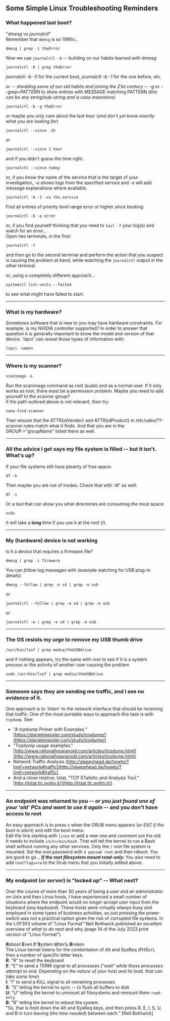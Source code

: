 ## Some Simple Linux Troubleshooting Reminders  

### What happened last boot?  
"*dmesg vs journalctl*"  
Remember that ```dmesg``` is *so* 1990s...  
```terminal
dmesg | grep -i theError
```

*Now* we use ```journalctl -b``` -- building on our habits learned with dmesg:  
```terminal
journalctl -b | grep theError
```
*journalctl -b -0* for the current boot, *journalctl -b -1* for the one before, etc.  

or -- *shedding some of our old habits and joining the 21st century* -- *-g* or *--grep=PATTERN* to show entries with MESSAGE matching PATTERN (*this can be any string/sub-string and is case insensitive*)  
```terminal
journalctl -b -g theError
```

or maybe you only care about the last hour (*and don't yet know exactly what you are looking for*)  
```terminal
journalctl --since -1h
```
or
```terminal
journalctl --since 1 hour
```
and if you didn't guess the time right..
```terminal
journalctl --since today
```

or, if you know the name of the service that is the target of your investigation, *-u* shows logs from the specified service and *-x* will add message explanations where available.  
```terminal
journalctl -b -1 -xu the.service
```

Find all entries of priority level range error or higher since booting:
```terminal
journalctl -b -p error
```

or, if you find yourself thinking that you need to ```tail -f``` your log(s) and watch for an error...  
Open two terminals, in the first:  
```terminal
journalctl -f 
```
and then go to the second terminal and perform the action that you suspect is causing the problem at hand, while watching the ```journalctl``` output in the other terminal.  

or, using a completely different approach...  
```terminal
systemctl list-units --failed
```
to see what might have failed to start.  

-----
### What is my hardware?  
Sometimes software that is new to you may have hardware constraints.  For example, is my NVIDIA controller supported?  In order to answer that question it is generally important to know the model and version of that device.  'lspci' can reveal those types of information with:  
```terminal
lspci -vmmnn
```

-----
### Where is my scanner?  
```terminal
scanimage -L
```
Run the scanimage command as root (sudo) and as a normal user.  If it only works as root, there must be a permission problem.  Maybe you need to add yourself to the scanner group?  
If the path outlined above is not relevant, then try:
```terminal
sane-find-scanner
```
Then ensure that the ATTR{idVendor} and ATTR{idProduct} in /etc/udev/??-scanner.rules match what it finds. And that you are in the GROUP:="groupName" listed there as well.  


-----
### All the advice I get says my file system is filled -- but it isn't.  What's up?  
If your file systems still have pleanty of free space:  
```terminal
df -k
```
Then maybe you are out of inodes.  Check that with 'df' as well:  
```terminal
df -i
```
Or a tool that can show you what directories are consuming the most space:  
```terminal
ncdu
```
It will take a **long** time if you use it at the root (/).


-----
### My (hardware) device is not working   
Is it a device that requires a firmware file?  
```terminal
dmesg | grep -i firmware
```
You can *follow* log messages with (example watching for USB plug-in details)  
```terminal
dmesg --follow | grep -e sd | grep -e usb
```
or
```terminal
journalctl --follow | grep -e sd | grep -e usb
```
or
```terminal
journalctl -w | grep -e sd | grep -e usb
```

-----
### The OS resists my urge to remove my USB thumb drive  
```terminal
/usr/bin/lsof | grep media/theUSBdrive
```
and if nothing appears, try the same with root to see if it is a system process or the activity of another user causing the problem  
```terminal
sudo /usr/bin/lsof | grep media/theUSBdrive
```

-----
### Someone says they are sending me traffic, and I see no evidence of it.  
One approach is to '*listen*' to the network interface that *should* be receiving that traffic.  One of the most portable ways to approach this task is with ```tcpdump```.  See:  
* "A tcpdump Primer with Examples." [https://danielmiessler.com/study/tcpdump/](https://danielmiessler.com/study/tcpdump/)  
* "Tcpdump usage examples." [http://www.rationallyparanoid.com/articles/tcpdump.html](http://www.rationallyparanoid.com/articles/tcpdump.html)  
* Network Traffic Analysis [http://sleepyhead.de/howto/?href=network#traffic](http://sleepyhead.de/howto/?href=network#traffic)  
* And a close relative, tstat, "TCP STatistic and Analysis Tool." [http://tstat.tlc.polito.it/](http://tstat.tlc.polito.it/)  


-----
### An endpoint was returned to you -- *or you just found one of your 'old' PCs and want to use it again* -- and you don't have access to root  
An easy approach is to press ```e``` when the GRUB menu appears (*or ESC if the boot is silent*) and edit the boot menu.  
Edit the line starting with ```linux``` or add a new one and comment out the old.  It needs to include ```init=/bin/bash```.  That will tell the kernel to run a Bash shell without running any other services.  Only the ```/``` root file system is mounted.  Set the root password with ```$ passwd root``` and then reboot.  You are good to go...   ***If the root filesystem mount read-only***: You also need to add ```rootflags=rw``` to the Grub menu that you initially edited above.  


-----
### My endpoint (*or server*) is "locked up" -- What next?  
Over the course of more than 30 years of being a user and an administrator on Unix and then Linux hosts, I have experienced a small number of situations where the endpoint would no longer accept user input from the keyboard (*any keyboard*).  These hosts were virtually *always* busy and employed in some types of business activities, so just pressing the power switch was not a practical option given the risk of corrupted file systems.  In the LXF303 volume of "Linux Format" Neil Bothwick published an excellent overview of *what to do next* and why (page 14 of the July 2023 print version of "Linux Format").  

**R**eboot **E**ven **I**f **S**ystem **U**tterly **B**roken  
The Linux kernel listens for the combintation of Alt and SysReq (*PrtScr*), then a number of specific letter keys.  
**R**: "R" to reset the keyboard  
**E**: "E" to send a TERM signal to all processes (*"wait" while those processes attempt to end.  Depending on the nature of your host and its load, that can take some time*)  
**I**: "I" to send a KILL signal to all remaining processes  
**S**: "S" telling the kernel to sync -- to flush all buffers to disk  
**U**: "U" telling the kernel to unmount all filesystems and remount them ```read-only```  
**B**: "B" telling the kernel to reboot the system  
"So, that is hold down the Alt and SysReq keys, and then press R, E, I, S, U, and B in turn leaving (*the time needed*) between each." [Neil Bothwick]  

